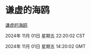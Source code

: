# 谦虚的海鸥
[谦虚的海鸥](http://219.139.197.74:56308/qxdho/course/base/hotlink/index.php)

2024年 11月 01日 星期五 22:20:02 CST

2024年 11月 01日 星期五 14:20:02 GMT
